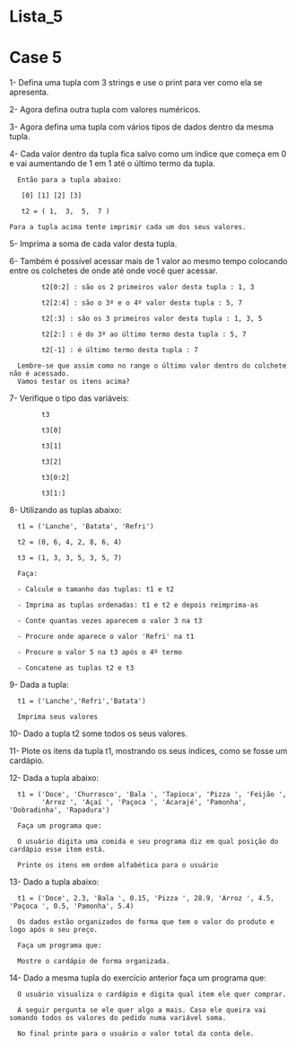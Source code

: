 # Lista_5
# Case 5

1- Defina uma tupla com 3 strings e use o print para ver como ela se apresenta.

2- Agora defina outra tupla com valores numéricos.

3- Agora defina uma tupla com vários tipos de dados dentro da mesma tupla.

4- Cada valor dentro da tupla fica salvo como um índice que começa em 0 e vai aumentando de 1 em 1 até o último termo da tupla.
      
      Então para a tupla abaixo:
       
       [0] [1] [2] [3]
       
       t2 = ( 1,  3,  5,  7 )
       
    Para a tupla acima tente imprimir cada um dos seus valores.
    
5- Imprima a soma de cada valor desta tupla.

6- Também é possível acessar mais de 1 valor ao mesmo tempo colocando entre os colchetes de onde até onde você quer acessar.

            t2[0:2] : são os 2 primeiros valor desta tupla : 1, 3
            
            t2[2:4] : são o 3º e o 4º valor desta tupla : 5, 7
            
            t2[:3] : são os 3 primeiros valor desta tupla : 1, 3, 5
            
            t2[2:] : é do 3º ao último termo desta tupla : 5, 7
            
            t2[-1] : é último termo desta tupla : 7
            
      Lembre-se que assim como no range o último valor dentro do colchete não é acessado.
      Vamos testar os itens acima?
      
7- Verifique o tipo das variáveis:

            t3
            
            t3[0]
            
            t3[1]
            
            t3[2]
            
            t3[0:2]
            
            t3[1:]

8- Utilizando as tuplas abaixo:

      t1 = ('Lanche', 'Batata', 'Refri')
      
      t2 = (0, 6, 4, 2, 8, 6, 4)
      
      t3 = (1, 3, 3, 5, 3, 5, 7)
      
      Faça:
      
      - Calcule o tamanho das tuplas: t1 e t2
      
      - Imprima as tuplas ordenadas: t1 e t2 e depois reimprima-as
      
      - Conte quantas vezes aparecem o valor 3 na t3
      
      - Procure onde aparece o valor 'Refri' na t1
      
      - Procure o valor 5 na t3 após o 4º termo
      
      - Concatene as tuplas t2 e t3    

9- Dada a tupla:

      t1 = ('Lanche','Refri','Batata')
      
      Imprima seus valores

10- Dado a tupla t2 some todos os seus valores.

11- Plote os itens da tupla t1, mostrando os seus índices, como se fosse um cardápio.

12- Dada a tupla abaixo:

      t1 = ('Doce', 'Churrasco', 'Bala ', 'Tapioca', 'Pizza ', 'Feijão ',
            'Arroz ', 'Açaí ', 'Paçoca ', 'Acarajé', 'Pamonha', 'Dobradinha', 'Rapadura')
            
      Faça um programa que:
      
      O usuário digita uma comida e seu programa diz em qual posição do cardápio esse item está.
      
      Printe os itens em ordem alfabética para o usuário

13- Dado a tupla abaixo:

      t1 = ('Doce', 2.3, 'Bala ', 0.15, 'Pizza ', 28.9, 'Arroz ', 4.5, 'Paçoca ', 0.5, 'Pamonha', 5.4)

      Os dados estão organizados de forma que tem o valor do produto e logo após o seu preço. 
      
      Faça um programa que:
      
      Mostre o cardápio de forma organizada.

14- Dado a mesma tupla do exercício anterior faça um programa que:

      O usuário visualiza o cardápio e digita qual item ele quer comprar. 
      
      A seguir pergunta se ele quer algo a mais. Caso ele queira vai somando todos os valores do pedido numa variável soma.
      
      No final printe para o usuário o valor total da conta dele.
